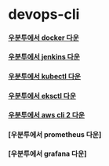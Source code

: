 # devops-cli

#### [우분투에서 docker 다운](https://github.com/shinbaak/devops-cli/blob/master/ubuntu-docker.md)
#### [우분투에서 jenkins 다운](https://github.com/shinbaak/devops-cli/blob/master/ubuntu-jenkins.md)
#### [우분투에서 kubectl 다운](https://github.com/shinbaak/devops-cli/blob/master/ubuntu-kubectl.md)
#### [우분투에서 eksctl 다운](https://github.com/shinbaak/devops-cli/blob/master/ubuntu-eksctl.md)
#### [우분투에서 aws cli 2 다운](https://github.com/shinbaak/devops-cli/blob/master/ubuntu-awscli2.md)
#### [우분투에서 prometheus 다운]
#### [우분투에서 grafana 다운]
